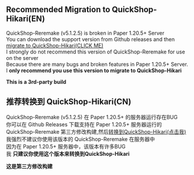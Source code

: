 ## Recommended Migration to QuickShop-Hikari(EN)

QuickShop-Reremake (v5.1.2.5) is broken in Paper 1.20.5+ Server  
You can download the support version from Github releases and then [migrate to QuickShop-Hikari(CLICK ME)](https://ghost-chu.github.io/QuickShop-Hikari-Documents/docs/addon/reremake-migrator)  
I strongly do not recommend this version of QuickShop-Reremake for use on the server  
Because there are many bugs and broken features in Paper 1.20.5+ Server.  
I **only recommend you use this version to migrate to QuickShop-Hikari**  

**This is a 3rd-party build**

## 推荐转换到 QuickShop-Hikari(CN)

QuickShop-Reremake (v5.1.2.5) 在 Paper 1.20.5+ 的服务器运行存在BUG  
你可以在 Github Releases 下载支持在 Paper 1.20.5+ 服务器运行的 QuickShop-Reremake 第三方修改构建,然后[转换到QuickShop-Hikari(点击我)](https://ghost-chu.github.io/QuickShop-Hikari-Documents/docs/addon/reremake-migrator)  
我强烈不建议你使用该版本的 QuickShop-Reremake 在服务器中   
因为在 Paper 1.20.5+ 服务器中，该版本有许多BUG  
我 **只建议你使用这个版本来转换到QuickShop-Hikari**  

**这是第三方修改构建**

